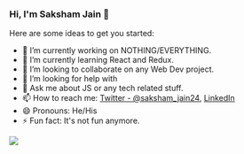 ### Hi, I'm Saksham Jain 👋

Here are some ideas to get you started:

- 🔭 I’m currently working on NOTHING/EVERYTHING.
- 🌱 I’m currently learning React and Redux.
- 👯 I’m looking to collaborate on any Web Dev project.
- 🤔 I’m looking for help with 
- 💬 Ask me about JS or any tech related stuff.
- 📫 How to reach me: [Twitter - @saksham_jain24](https://twitter.com/saksham_jain24), [LinkedIn](https://www.linkedin.com/in/saksham-jain-282427197/) 
- 😄 Pronouns: He/His
- ⚡ Fun fact: It's not fun anymore.

<img src="https://github-readme-stats.vercel.app/api?username=Jain-Saksham&&show_icons=true&title_color=ffffff&icon_color=bb2acf&text_color=daf7dc&bg_color=151515">
